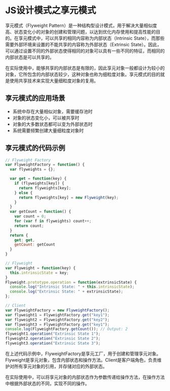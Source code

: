 # JS设计模式之享元模式

享元模式（Flyweight Pattern）是一种结构型设计模式，用于解决大量相似度高、状态变化小的对象的创建和管理问题，以达到优化内存使用和提高性能的目的。在享元模式中，可以共享的相同内容称为内部状态（Intrinsic State），而那些需要外部环境来设置的不能共享的内容称为外部状态（Extrinsic State）。因此，可以通过设置不同的外部状态使得相同的对象可以具有一些不同的特征，而相同的内部状态是可以共享的。

在实际使用中，能够共享的内部状态是有限的，因此享元对象一般都设计为较小的对象，它所包含的内部状态较少，这种对象也称为细粒度对象。享元模式的目的就是使用共享技术来实现大量细粒度对象的复用。

## 享元模式的应用场景

-   系统中存在大量相似对象，需要缓存池时
-   对象的状态变化小，可以被共享时
-   对象的大多数状态都可以变为外部状态时
-   系统需要频繁创建大量细粒度对象时

## 享元模式的代码示例

```js
// Flyweight Factory
var FlyweightFactory = function() {
  var flyweights = {};

  var get = function(key) {
    if (flyweights[key]) {
      return flyweights[key];
    } else {
      return flyweights[key] = new Flyweight(key);
    }
  }
  var getCount = function() {
    var count = 0;
    for (var f in flyweights) count++;
    return count;
  }
  return {
    get: get,
    getCount: getCount
  }
}

// Flyweight
var Flyweight = function(key) {
  this.intrinsicState = key;
}
Flyweight.prototype.operation = function(extrinsicState) {
  console.log("Intrinsic State: " + this.intrinsicState);
  console.log("Extrinsic State: " + extrinsicState);
};

// Client
var FlyweightFactory = new FlyweightFactory();
var flyweight1 = FlyweightFactory.get("key1");
var flyweight2 = FlyweightFactory.get("key2");
var flyweight3 = FlyweightFactory.get("key1");
console.log(FlyweightFactory.getCount()); // Output: 2
flyweight1.operation("Extrinsic State 1");
flyweight2.operation("Extrinsic State 2");
flyweight3.operation("Extrinsic State 3");


```

在上述代码示例中，FlyweightFactory是享元工厂，用于创建和管理享元对象。Flyweight是享元对象，包含内部状态和操作方法。Client是客户端角色，负责维护对所有享元对象的引用，并存储对应的外部状态。

在实际使用中，可以将享元对象的内部状态作为参数传递给操作方法，在操作方法中根据外部状态的不同，实现不同的操作。